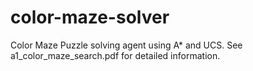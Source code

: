 # color-maze-solver
Color Maze Puzzle solving agent using A* and UCS. See a1_color_maze_search.pdf for detailed information.
